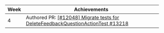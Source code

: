 | Week | Achievements                                                                                                                |
|------|-----------------------------------------------------------------------------------------------------------------------------|
| 4    | Authored PR: [[#12048] Migrate tests for DeleteFeedbackQuestionActionTest #13218](https://github.com/TEAMMATES/teammates/pull/13218) |